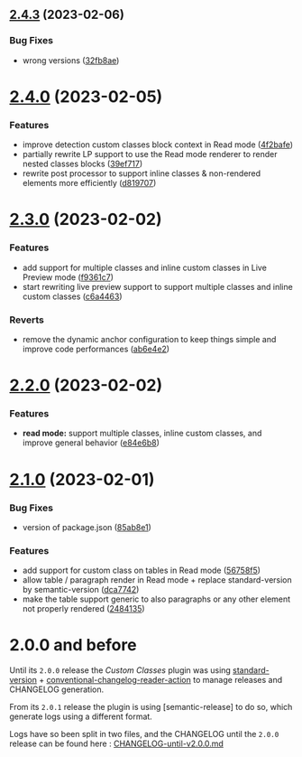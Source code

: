 ## [2.4.3](https://github.com/LilaRest/obsidian-custom-classes/compare/2.4.2...2.4.3) (2023-02-06)


### Bug Fixes

* wrong versions ([32fb8ae](https://github.com/LilaRest/obsidian-custom-classes/commit/32fb8aea3cbae1e97b10fc4eabddcd6fd70ae459))

# [2.4.0](https://github.com/LilaRest/obsidian-custom-classes/compare/2.3.0...2.4.0) (2023-02-05)


### Features

* improve detection custom classes block context in Read mode ([4f2bafe](https://github.com/LilaRest/obsidian-custom-classes/commit/4f2bafe451d6dbab5737c5b37a3ed6dee079d987))
* partially rewrite LP support to use the Read mode renderer to render nested classes blocks ([39ef717](https://github.com/LilaRest/obsidian-custom-classes/commit/39ef717926194c650cea9e5e5b4915ad0659e752))
* rewrite post processor to support inline classes & non-rendered elements more efficiently ([d819707](https://github.com/LilaRest/obsidian-custom-classes/commit/d819707c7d78c5b657b9eda303135256ca8d5aba))

# [2.3.0](https://github.com/LilaRest/obsidian-custom-classes/compare/2.2.0...2.3.0) (2023-02-02)


### Features

* add support for multiple classes and inline custom classes in Live Preview mode ([f9361c7](https://github.com/LilaRest/obsidian-custom-classes/commit/f9361c7fa9048736fa5508ad09061c5e1138b09f))
* start rewriting live preview support to support multiple classes and inline custom classes ([c6a4463](https://github.com/LilaRest/obsidian-custom-classes/commit/c6a4463d0ea0528de240624f403b36470b0b1d1c))


### Reverts

* remove the dynamic anchor configuration to keep things simple and improve code performances ([ab6e4e2](https://github.com/LilaRest/obsidian-custom-classes/commit/ab6e4e2868456e7e56f7a87cb394b2635367fa66))

# [2.2.0](https://github.com/LilaRest/obsidian-custom-classes/compare/2.1.0...2.2.0) (2023-02-02)


### Features

* **read mode:** support multiple classes, inline custom classes, and improve general behavior ([e84e6b8](https://github.com/LilaRest/obsidian-custom-classes/commit/e84e6b8a9188cadb257d61e7c23456e6d28d682a))

# [2.1.0](https://github.com/LilaRest/obsidian-custom-classes/compare/2.0.0...2.1.0) (2023-02-01)


### Bug Fixes

* version of package.json ([85ab8e1](https://github.com/LilaRest/obsidian-custom-classes/commit/85ab8e1b15457856f3b6f414873c5137405c3732))


### Features

* add support for custom class on tables in Read mode ([56758f5](https://github.com/LilaRest/obsidian-custom-classes/commit/56758f577cffae5d3c1e7192c3f05b7a8978890a))
* allow table / paragraph render in Read mode + replace standard-version by semantic-version ([dca7742](https://github.com/LilaRest/obsidian-custom-classes/commit/dca7742337f1025416b818a0a23aaa1c7d60240f))
* make the table support generic to also paragraphs or any other element not properly rendered ([2484135](https://github.com/LilaRest/obsidian-custom-classes/commit/24841355679d93484653b97df2a5f5fd8102580c))

# **2.0.0 and before**
Until its `2.0.0` release the _Custom Classes_ plugin was using [standard-version](https://github.com/conventional-changelog/standard-version) + [conventional-changelog-reader-action](https://github.com/artlaman/conventional-changelog-reader-action) to manage releases and CHANGELOG generation.

From its `2.0.1` release the plugin is using [semantic-release] to do so, which generate logs using a different format.

Logs have so been split in two files, and the CHANGELOG until the `2.0.0` release can be found here : [CHANGELOG-until-v2.0.0.md](https://github.com/LilaRest/obsidian-custom-classes/blob/main/CHANGELOG-until-v2.0.0.md)
